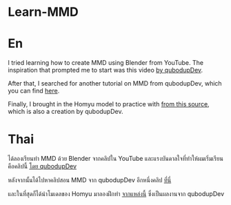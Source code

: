 # Learn-MMD

# En
I tried learning how to create MMD using Blender from YouTube. The inspiration that prompted me to start was this video [by qubodupDev](https://www.youtube.com/watch?v=Fuqg5mBI2jo).

After that, I searched for another tutorial on MMD from qubodupDev, which you can find [here](https://www.youtube.com/watch?v=1xUPmWWDdfw).

Finally, I brought in the Homyu model to practice with [from this source](https://3d.nicovideo.jp/works/td87715), which is also a creation by qubodupDev.

# Thai
ได้ลองเรียนทำ MMD ด้วย Blender จากคลิปใน YouTube และแรงบันดาลใจที่ทำให้ผมเริ่มเรียนคือคลิปนี้ [โดย qubodupDev](https://www.youtube.com/watch?v=Fuqg5mBI2jo) 

หลังจากนั้นได้ไปหาคลิปสอน MMD จาก qubodupDev อีกหนึ่งคลิป [ที่นี่](https://www.youtube.com/watch?v=1xUPmWWDdfw) 

และในที่สุดก็ได้นำโมเดลของ Homyu มาลองฝึกทำ [จากแหล่งนี้](https://3d.nicovideo.jp/works/td87715) ซึ่งเป็นผลงานจาก qubodupDev 
